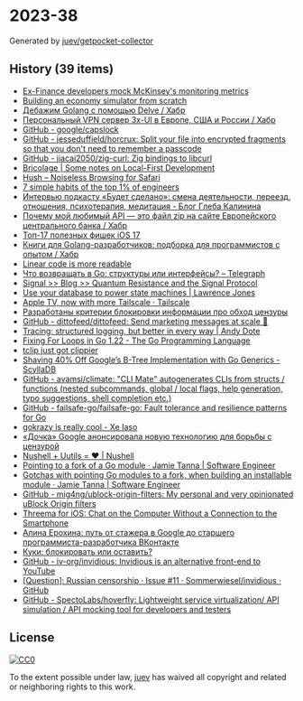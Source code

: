 # 2023-38

Generated by [juev/getpocket-collector](https://github.com/juev/getpocket-collector)

## History (39 items)

- [Ex-Finance developers mock McKinsey's monitoring metrics](https://www.efinancialcareers.com/news/2023/09/mckinsey-how-to-measure-software-developer-productivity)
- [Building an economy simulator from scratch](https://thomassimon.dev/ps/4)
- [Дебажим Golang с помощью Delve / Хабр](https://habr.com/ru/companies/slurm/articles/761016/)
- [Персональный VPN сервер 3x-UI в Европе, США и России / Хабр](https://habr.com/ru/companies/hostkey/articles/758462/)
- [GitHub - google/capslock](https://github.com/google/capslock)
- [GitHub - jesseduffield/horcrux: Split your file into encrypted fragments so that you don't need to remember a passcode](https://github.com/jesseduffield/horcrux)
- [GitHub - jiacai2050/zig-curl: Zig bindings to libcurl](https://github.com/jiacai2050/zig-curl)
- [Bricolage | Some notes on Local-First Development](https://bricolage.io/some-notes-on-local-first-development/)
- [Hush – Noiseless Browsing for Safari](https://oblador.github.io/hush/)
- [7 simple habits of the top 1% of engineers](https://engineercodex.substack.com/p/7-simple-habits-of-the-top-1-of-engineers)
- [Интервью подкасту «Будет сделано»: смена деятельности, переезд, отношения, психотерапия, медитация - Блог Глеба Калинина](https://glebkalinin.ru/will-be-done-podcast/)
- [Почему мой любимый API — это файл zip на сайте Европейского центрального банка / Хабр](https://habr.com/ru/articles/761466/)
- [Топ-17 полезных фишек iOS 17](https://kod.ru/top-17-poleznyh-fishek-ios-17)
- [Книги для Golang-разработчиков: подборка для программистов с опытом / Хабр](https://habr.com/ru/companies/ru_mts/articles/761752/)
- [Linear code is more readable](https://blog.separateconcerns.com/2023-09-11-linear-code.html)
- [Что возвращать в Go: структуры или интерфейсы? – Telegraph](https://telegra.ph/CHto-vozvrashchat-v-Go-struktury-ili-interfejsy-09-19)
- [Signal >> Blog >> Quantum Resistance and the Signal Protocol](https://signal.org/blog/pqxdh/)
- [Use your database to power state machines | Lawrence Jones](https://blog.lawrencejones.dev/state-machines/index.html)
- [Apple TV, now with more Tailscale · Tailscale](https://tailscale.com/blog/apple-tv/)
- [Разработаны критерии блокировки информации про обход цензуры](https://roskomsvoboda.org/post/kriteriyi-obxoda-blockirovok/)
- [GitHub - dittofeed/dittofeed: Send marketing messages at scale 📮](https://github.com/dittofeed/dittofeed)
- [Tracing: structured logging, but better in every way | Andy Dote](https://andydote.co.uk/2023/09/19/tracing-is-better/)
- [Fixing For Loops in Go 1.22 - The Go Programming Language](https://go.dev/blog/loopvar-preview)
- [tclip just got clippier](https://tailscale.dev/blog/tclip-updates-092023)
- [Shaving 40% Off Google’s B-Tree Implementation with Go Generics - ScyllaDB](https://www.scylladb.com/2022/04/27/shaving-40-off-googles-b-tree-implementation-with-go-generics/)
- [GitHub - avamsi/climate: "CLI Mate" autogenerates CLIs from structs / functions (nested subcommands, global / local flags, help generation, typo suggestions, shell completion etc.)](https://github.com/avamsi/climate)
- [GitHub - failsafe-go/failsafe-go: Fault tolerance and resilience patterns for Go](https://github.com/failsafe-go/failsafe-go)
- [gokrazy is really cool - Xe Iaso](https://xeiaso.net/blog/gokrazy)
- [«Дочка» Google анонсировала новую технологию для борьбы с цензурой](https://pro-vpn.biz/news/tech/dochka_google_anonsirovala_novuyu_tekhnologiyu_dlya_borby_s_tsenzuroy)
- [Nushell + Uutils = ❤️ | Nushell](https://www.nushell.sh/blog/2023-09-05-why-uu.html)
- [Pointing to a fork of a Go module · Jamie Tanna | Software Engineer](https://www.jvt.me/posts/2022/07/07/go-mod-fork/)
- [Gotchas with pointing Go modules to a fork, when building an installable module · Jamie Tanna | Software Engineer](https://www.jvt.me/posts/2023/09/20/go-mod-fork-gotcha/)
- [GitHub - mig4ng/ublock-origin-filters: My personal and very opinionated uBlock Origin filters](https://github.com/mig4ng/ublock-origin-filters)
- [Threema for iOS: Chat on the Computer Without a Connection to the Smartphone](https://threema.ch/en/blog/posts/ios-new-desktop-md)
- [Алина Ерохина: путь от стажера в Google до старшего программиста-разработчика ВКонтакте](https://kod.ru/intierviu-s-alinoi-ierokhinoi-put-ot-stazhiera-v-google-do)
- [Куки: блокировать или оставить?](https://adguard.info/ru/blog/block-cookies.html)
- [GitHub - iv-org/invidious: Invidious is an alternative front-end to YouTube](https://github.com/iv-org/invidious)
- [[Question]: Russian censorship · Issue #11 · Sommerwiesel/invidious · GitHub](https://github.com/Sommerwiesel/invidious/issues/11)
- [GitHub - SpectoLabs/hoverfly: Lightweight service virtualization/ API simulation / API mocking tool for developers and testers](https://github.com/SpectoLabs/hoverfly)

## License

[![CC0](https://mirrors.creativecommons.org/presskit/buttons/88x31/svg/cc-zero.svg)](https://creativecommons.org/publicdomain/zero/1.0/)

To the extent possible under law, [juev](https://github.com/juev) has waived all copyright and related or neighboring rights to this work.
